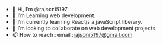 - 👋 Hi, I’m @rajsoni5197
- 👀 I’m Learning  web development.
- 🌱 I’m currently learning Reactjs a javaScript liberary.
- 💞️ I’m looking to collaborate on web development projects.
- 📫 How to reach : email :rajsoni5197@gmail.com.

<!---
rajsoni5197/rajsoni5197 is a ✨ special ✨ repository because its `README.md` (this file) appears on your GitHub profile.
You can click the Preview link to take a look at your changes.
--->
